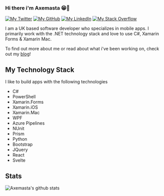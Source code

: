 ### Hi there i'm Axemasta 😁👋

[![My Twitter](https://img.shields.io/badge/-@Axemasta-%231DA1F2?style=flat-square&logo=twitter&logoColor=ffffff)](https://twitter.com/axemasta)
[![My GitHub](https://img.shields.io/badge/-Axemasta-%23181717?style=flat-square&logo=github)](https://github.com/axemasta)
[![My LinkedIn](https://img.shields.io/badge/-Alex%20Duffell-blue?style=flat-square&logo=Linkedin&logoColor=white&link=https://www.linkedin.com/in/alexander-duffell-a05a30130/)](https://www.linkedin.com/in/alexander-duffell-a05a30130/)
[![My Stack Overflow](https://img.shields.io/badge/-Axemasta-f48024?style=flat-square&logo=StackOverflow&logoColor=white&link=https://stackoverflow.com/users/8828057/axemasta)](https://stackoverflow.com/users/8828057/axemasta)


I am a UK based software developer who specializes in mobile apps. I primarily work with the .NET technology stack and love to use C#, Xamarin Forms & Xamarin Mac.

To find out more about me or read about what i've been working on, check out my [blog](https://axemasta.github.io)!

## My Technology Stack

I like to build apps with the following technologies

- C#
- PowerShell
- Xamarin.Forms
- Xamarin.iOS
- Xamarin.Mac
- WPF
- Azure Pipelines
- NUnit
- Prism
- Python
- Bootstrap
- JQuery
- React
- Svelte

## Stats

![Axemasta's github stats](https://github-readme-stats.vercel.app/api?username=axemasta&show_icons=true&theme=dracula)
